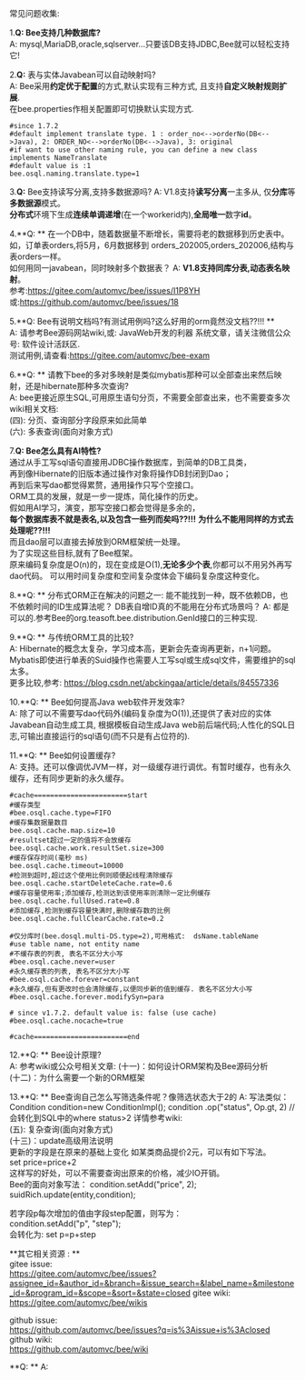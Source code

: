 常见问题收集:

1.**Q: Bee支持几种数据库?**	
A: 	mysql,MariaDB,oracle,sqlserver...只要该DB支持JDBC,Bee就可以轻松支持它!		

2.**Q:** 表与实体Javabean可以自动映射吗?	
A: Bee采用**约定优于配置**的方式,默认实现有三种方式, 且支持**自定义映射规则扩展**.  
在bee.properties作相关配置即可切换默认实现方式.		
```properties
#since 1.7.2
#default implement translate type. 1 : order_no<-->orderNo(DB<-->Java), 2: ORDER_NO<-->orderNo(DB<-->Java), 3: original
#if want to use other naming rule, you can define a new class implements NameTranslate
#default value is :1
bee.osql.naming.translate.type=1
```

3.**Q:** Bee支持读写分离,支持多数据源吗?	
A: V1.8支持**读写分离**一主多从, 仅**分库**等**多数据源**模式。  
**分布式**环境下生成**连续单调递增**(在一个workerid内),**全局唯一**数字**id**。  

4.**Q: **	在一个DB中，随着数据量不断增长，需要将老的数据移到历史表中。	
如，订单表orders,将5月，6月数据移到 orders_202005,orders_202006,结构与表orders一样。	
如何用同一javabean，同时映射多个数据表？
A: **V1.8支持同库分表,动态表名映射**。  
参考:https://gitee.com/automvc/bee/issues/I1P8YH	
或:https://github.com/automvc/bee/issues/18	

5.**Q: Bee有说明文档吗?有测试用例吗?这么好用的orm竟然没文档??!!!  **	
A: 请参考Bee源码网站wiki,或: JavaWeb开发的利器 系统文章，请关注微信公众号: 软件设计活跃区.		
测试用例,请查看:https://gitee.com/automvc/bee-exam	

6.**Q: **	请教下bee的多对多映射是类似mybatis那种可以全部查出来然后映射，还是hibernate那种多次查询?	
A: bee更接近原生SQL,可用原生语句分页，不需要全部查出来，也不需要查多次	
   wiki相关文档: 	
   (四): 分页、查询部分字段原来如此简单		
   (六): 多表查询(面向对象方式)	

7.**Q: Bee怎么具有AI特性?**	
通过从手工写sql语句直接用JDBC操作数据库，到简单的DB工具类，	
再到像Hibernate的旧版本通过操作对象将操作DB封闭到Dao；	
再到后来写dao都觉得累赘，通用操作只写个空接口。	
ORM工具的发展，就是一步一提炼，简化操作的历史。	
假如用AI学习，演变，那写空接口都会觉得是多余的，	
**每个数据库表不就是表名,以及包含一些列而矣吗??!!!**	
**为什么不能用同样的方式去处理呢??!!!**	
而且dao层可以直接去掉放到ORM框架统一处理。	
为了实现这些目标,就有了Bee框架。	
原来编码复杂度是O(n)的，现在变成是O(1),**无论多少个表**,你都可以不用另外再写dao代码。	
可以用时间复杂度和空间复杂度体会下编码复杂度这种变化。	

8.**Q: **	分布式ORM正在解决的问题之一:  能不能找到一种，既不依赖DB，也不依赖时间的ID生成算法呢？ DB表自增ID真的不能用在分布式场景吗？
A: 都是可以的.参考Bee的org.teasoft.bee.distribution.GenId接口的三种实现.

9.**Q: **	与传统ORM工具的比较?	
A: Hibernate的概念太复杂，学习成本高，更新会先查询再更新，n+1问题。Mybatis即使进行单表的Suid操作也需要人工写sql或生成sql文件，需要维护的sql太多。	
更多比较,参考: https://blog.csdn.net/abckingaa/article/details/84557336 

10.**Q: **	Bee如何提高Java web软件开发效率?	
A: 除了可以不需要写dao代码外(编码复杂度为O(1)),还提供了表对应的实体Javabean自动生成工具,	
根据模板自动生成Java web前后端代码;人性化的SQL日志,可输出直接运行的sql语句(而不只是有占位符的).	

11.**Q: **	Bee如何设置缓存?	
A: 支持。还可以像调优JVM一样，对一级缓存进行调优。有暂时缓存，也有永久缓存，还有同步更新的永久缓存。	
```properties
#cache=======================start
#缓存类型
#bee.osql.cache.type=FIFO
#缓存集数据量数目
bee.osql.cache.map.size=10
#resultset超过一定的值将不会放缓存
bee.osql.cache.work.resultSet.size=300
#缓存保存时间(毫秒 ms)
bee.osql.cache.timeout=10000
#检测到超时,超过这个使用比例则顺便起线程清除缓存
bee.osql.cache.startDeleteCache.rate=0.6
#缓存容量使用率;添加缓存,检测达到该使用率则清除一定比例缓存
bee.osql.cache.fullUsed.rate=0.8
#添加缓存,检测到缓存容量快满时,删除缓存数的比例
bee.osql.cache.fullClearCache.rate=0.2

#仅分库时(bee.dosql.multi-DS.type=2),可用格式:  dsName.tableName
#use table name, not entity name
#不缓存表的列表, 表名不区分大小写
#bee.osql.cache.never=user
#永久缓存表的列表, 表名不区分大小写
#bee.osql.cache.forever=constant
#永久缓存,但有更改时也会清除缓存,以便同步新的值到缓存. 表名不区分大小写
#bee.osql.cache.forever.modifySyn=para

# since v1.7.2. default value is: false (use cache)
#bee.osql.cache.nocache=true

#cache=======================end
```	

12.**Q: **	Bee设计原理?	
A: 
参考wiki或公众号相关文章:	
(十一)：如何设计ORM架构及Bee源码分析	
(十二)：为什么需要一个新的ORM框架	

13.**Q: **	Bee查询自己怎么写筛选条件呢？像筛选状态大于2的
A: 写法类似：
 Condition condition=new ConditionImpl();
		 condition
		 .op("status", Op.gt, 2) // 会转化到SQL中的where status>2
详情参考wiki:	
(五): 复杂查询(面向对象方式)	
(十三)：update高级用法说明	
更新的字段是在原来的基础上变化 如某类商品提价2元，可以有如下写法。	
set price=price+2	
这样写的好处，可以不需要查询出原来的价格，减少IO开销。	
Bee的面向对象写法：	
condition.setAdd("price", 2);	
suidRich.update(entity,condition);	
	
若字段p每次增加的值由字段step配置，则写为：	
condition.setAdd("p", "step");	
会转化为: set p=p+step	

**其它相关资源	: **	
gitee issue:	
https://gitee.com/automvc/bee/issues?assignee_id=&author_id=&branch=&issue_search=&label_name=&milestone_id=&program_id=&scope=&sort=&state=closed
gitee wiki:	
https://gitee.com/automvc/bee/wikis	
	
github issue:	
https://github.com/automvc/bee/issues?q=is%3Aissue+is%3Aclosed		
github wiki:	
https://github.com/automvc/bee/wiki	

**Q: **	
A: 
